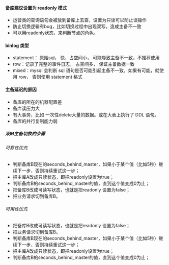 
#### 备库建议设置为 readonly 模式
- 运营类的查询语句会被放到备库上去查，设置为只读可以防止误操作
- 防止切换逻辑有bug，比如切换过程中出现双写，造成主备不一致
- 可以用readonly状态，来判断节点的角色。
#### binlog 类型
- statement： 原始sql， 快，占空间小， 可能导致主备不一致，不推荐使用
- row：记录了完整的事件日志， 占空间多， 保证主备数据一致
- mixed：mysql 会判断 sql 语句是否可能引起主备不一致，如果有可能，就使用 row， 否则使用 statement 格式

#### 主备延迟的原因
- 备库的所在的机器配置差
- 备库读压力大
- 有大事务，比如 一次性delete大量的数据。或在大表上执行了 DDL 语句。
- 备库的并行复制能力弱
##### 双M主备切换的步骤
###### 可靠性优先
- 判断备库B现在的seconds_behind_master，如果小于某个值（比如5秒）继续下一步，否则持续重试这一步；
- 把主库A改成只读状态，即把readonly设置为true；
- 判断备库B的seconds_behind_master的值，直到这个值变成0为止；
- 把备库B改成可读写状态，也就是把readonly 设置为false；
- 把业务请求切到备库B。
###### 可用性优先
- 把备库B改成可读写状态，也就是把readonly 设置为false；
- 把业务请求切到备库B。
- 判断备库B现在的seconds_behind_master，如果小于某个值（比如5秒）继续下一步，否则持续重试这一步；
- 把主库A改成只读状态，即把readonly设置为true；
- 判断备库B的seconds_behind_master的值，直到这个值变成0为止；

